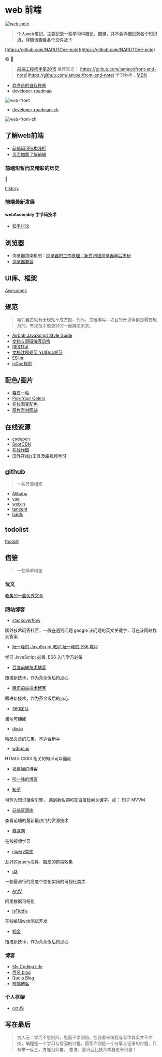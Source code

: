 # web 前端

[![web-note](https://img.shields.io/badge/web--note-0.2-green.svg)](https://github.com/NARUTOne/web-note)

> **个人web笔记，主要记录一些学习中随记、随想，并不会详细记录各个知识点。详情请查看各个文件及下**

[https://github.com/NARUTOne-note](https://github.com/NARUTOne-note)

:smile: :art:

> [前端工程师手册2015](https://leohxj.gitbooks.io/front-end-database/content/ "前端工程师手册")
> 推荐笔记： [https://github.com/iamjoel/front-end-note](https://github.com/iamjoel/front-end-note)
> 学习参考：[MDN](https://developer.mozilla.org/en-US/docs/Web)

- [程序员的自我修养](https://leohxj.gitbooks.io/a-programmer-prepares/content/)
- [developer-roadmap](https://github.com/kamranahmedse/developer-roadmap)

![web-front](https://raw.githubusercontent.com/NARUTOne/resources-github/master/imgs/frontend-v2.png)

- [developer-roadmap-zh](https://github.com/z-jingjie/developer-roadmap-zh-CN)

![web-front-zh](https://raw.githubusercontent.com/NARUTOne/resources-github/master/imgs/front-end-zh.png)

## 了解web前端

- [前端知识结构浅析](https://segmentfault.com/a/1190000005875954)
- [页面加载了解前端](http://mp.weixin.qq.com/s/qMsf4DcMhn2cf0fXC-PLVA)

### 前端短暂而又精彩的历史

:facepunch:

[history](./history.md)

### 前端最新发展

#### webAssembly 字节码技术

- [知乎讨论](https://www.zhihu.com/question/31415286)

## 浏览器

- 浏览器渲染机制：[浏览器的工作原理：新式网络浏览器幕后揭秘](https://www.html5rocks.com/zh/tutorials/internals/howbrowserswork/#1_1)
- [浏览器兼容](https://juejin.im/post/59a3f2fe6fb9a0249471cbb4)

## UI库、框架

[Awesomes](https://github.com/NARUTOne-note/Awesomes)

## 规范

> 咱们自古就有无规矩不成方圆，代码、文档编写，项目的开发等都是需要规范的，有规范才能更好的一起拥抱未来。

- [Airbnb JavaScript Style Guide](https://github.com/airbnb/javascript)
- [文档与源码编写风格](https://github.com/fex-team/styleguide)
- [RESTful](https://developer.github.com/)
- [文档注释规范 YUIDoc规范](http://www.cnblogs.com/chris-oil/p/5387129.html)
- [ESlint](http://eslint.cn/)
- [jsDoc规范](http://www.css88.com/doc/jsdoc/tags-param.html)

## 配色/图片

- [每日一粒](https://www.seeseed.com/daily/146)
- [Pick Your Colors](http://www.vanschneider.com/colors/)
- [在线渐变配色](http://gradient.awesomes.cn/)
- [图片素材网站](http://mp.weixin.qq.com/s/FHTgWBAQCGLDbIF5RreZaw)

## 在线资源

- [codepen](https://codepen.io/)
- [BootCDN](http://www.bootcdn.cn/)
- [在线作图](www.processon.com)
- [国外在线js工具及库视频学习](https://egghead.io/)

## github

> 一些开源组织

- [Alibaba](https://github.com/alibaba)
- [vue](https://github.com/vuejs)
- [weixin](https://github.com/weixin)
- [tencent](https://github.com/Tencent)
- [baidu](https://github.com/baidu)

## todolist

[todoist](https://zhtw.todoist.com/downloads?focus=desktop)

## 借鉴

> 一些简单借鉴

### 优文

[收集的一些优秀文章](./hardgoods.md)

### 网站博客

- [stackoverflow](https://stackoverflow.com/)

国外技术问答社区，一般在遇到问题 google 该问题的英文关键字，可在该网站找到答案

- [阮一峰的 JavaScript 教程 阮一峰的 ES6 教程](http://es6.ruanyifeng.com/)

学习 JavaScript 必看, ES6 入门学习必备

- [百度前端技术博客](http://fex.baidu.com/code/)

跟进新技术，作为茶余饭后的点心

- [腾讯前端技术博客](http://www.alloyteam.com/)

跟进新技术，作为茶余饭后的点心

- [360团队](https://75team.com/archives/)

偶尔可翻阅

- [div.io](http://div.io/#/welcome)

精品文章的汇集，不适合新手

- [w3cplus](http://www.w3cplus.com/)

HTML5 CSS3 相关的知识可以翻阅

- [张鑫旭的博客](http://www.zhangxinxu.com/wordpress/)

- [阮一峰的博客](http://www.ruanyifeng.com/blog/javascript/)

- [知乎](https://www.zhihu.com/)

可作为知识搜索引擎， 遇到新名词可在百度检索关键字，如： 知乎 MVVM

- [前端资源库](https://www.awesomes.cn/)

查看前端的最新最热门的资源技术

- [慕课网](http://www.imooc.com/)

在线视频学习

- [jquery类库](http://www.jq22.com/)

友好的jquery插件，酷炫的前端效果

- [d3](https://d3js.org/)

一款最流行的高度个性化实用的可视化类库

- [AntV](https://antv.alipay.com/)

阿里数据可视化

- [jsFiddle](https://jsfiddle.net/)

在线编辑web测试开发

- [掘金](https://juejin.im/timeline)

跟进新技术，作为茶余饭后的点心

### 博客

- [My Coding Life](http://bin-playground.top/#/)
- [西风 blog](https://xifengxx.github.io/)
- [Que's Blog](http://que01.top/)
- [前端博客](https://yezihaohao.github.io/)

### 个人框架

- [octJS](https://github.com/younglaker/octjs)

## 写在最后

>古人云：学而不思则罔，思而不学则殆。在我看来编程与写作其实并不冲突，编程是一个学习与探究的过程，而写作则是一个分享与记录的过程，只有举一反三，方能为师矣。
>想法、意识远比技术本身更有价值！
